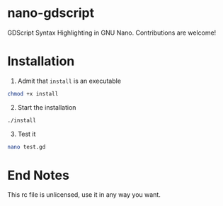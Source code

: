 # nano-gdscript
GDScript Syntax Highlighting in GNU Nano.
Contributions are welcome!

# Installation

1. Admit that `install` is an executable
```sh
chmod +x install
```
2. Start the installation
```sh
./install
```
3. Test it
```sh
nano test.gd
```

# End Notes
This rc file is unlicensed, use it in any way you want.
